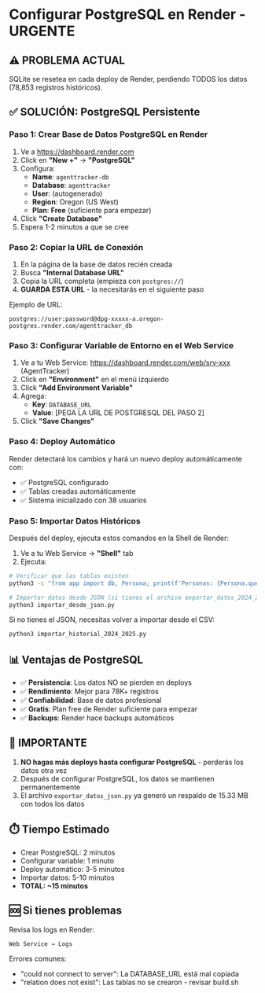 # Configurar PostgreSQL en Render - URGENTE

## ⚠️ PROBLEMA ACTUAL
SQLite se resetea en cada deploy de Render, perdiendo TODOS los datos (78,853 registros históricos).

## ✅ SOLUCIÓN: PostgreSQL Persistente

### Paso 1: Crear Base de Datos PostgreSQL en Render

1. Ve a https://dashboard.render.com
2. Click en **"New +"** → **"PostgreSQL"**
3. Configura:
   - **Name**: `agenttracker-db`
   - **Database**: `agenttracker`
   - **User**: (autogenerado)
   - **Region**: Oregon (US West)
   - **Plan**: **Free** (suficiente para empezar)
4. Click **"Create Database"**
5. Espera 1-2 minutos a que se cree

### Paso 2: Copiar la URL de Conexión

1. En la página de la base de datos recién creada
2. Busca **"Internal Database URL"**
3. Copia la URL completa (empieza con `postgres://`)
4. **GUARDA ESTA URL** - la necesitarás en el siguiente paso

Ejemplo de URL:
```
postgres://user:password@dpg-xxxxx-a.oregon-postgres.render.com/agenttracker_db
```

### Paso 3: Configurar Variable de Entorno en el Web Service

1. Ve a tu Web Service: https://dashboard.render.com/web/srv-xxx (AgentTracker)
2. Click en **"Environment"** en el menú izquierdo
3. Click **"Add Environment Variable"**
4. Agrega:
   - **Key**: `DATABASE_URL`
   - **Value**: [PEGA LA URL DE POSTGRESQL DEL PASO 2]
5. Click **"Save Changes"**

### Paso 4: Deploy Automático

Render detectará los cambios y hará un nuevo deploy automáticamente con:
- ✅ PostgreSQL configurado
- ✅ Tablas creadas automáticamente
- ✅ Sistema inicializado con 38 usuarios

### Paso 5: Importar Datos Históricos

Después del deploy, ejecuta estos comandos en la Shell de Render:

1. Ve a tu Web Service → **"Shell"** tab
2. Ejecuta:
```bash
# Verificar que las tablas existen
python3 -c "from app import db, Persona; print(f'Personas: {Persona.query.count()}')"

# Importar datos desde JSON (si tienes el archivo exportar_datos_2024_2025.json)
python3 importar_desde_json.py
```

Si no tienes el JSON, necesitas volver a importar desde el CSV:
```bash
python3 importar_historial_2024_2025.py
```

## 📊 Ventajas de PostgreSQL

- ✅ **Persistencia**: Los datos NO se pierden en deploys
- ✅ **Rendimiento**: Mejor para 78K+ registros
- ✅ **Confiabilidad**: Base de datos profesional
- ✅ **Gratis**: Plan free de Render suficiente para empezar
- ✅ **Backups**: Render hace backups automáticos

## 🚨 IMPORTANTE

1. **NO hagas más deploys hasta configurar PostgreSQL** - perderás los datos otra vez
2. Después de configurar PostgreSQL, los datos se mantienen permanentemente
3. El archivo `exportar_datos_json.py` ya generó un respaldo de 15.33 MB con todos los datos

## ⏱️ Tiempo Estimado

- Crear PostgreSQL: 2 minutos
- Configurar variable: 1 minuto
- Deploy automático: 3-5 minutos
- Importar datos: 5-10 minutos
- **TOTAL: ~15 minutos**

## 🆘 Si tienes problemas

Revisa los logs en Render:
```
Web Service → Logs
```

Errores comunes:
- "could not connect to server": La DATABASE_URL está mal copiada
- "relation does not exist": Las tablas no se crearon - revisar build.sh
